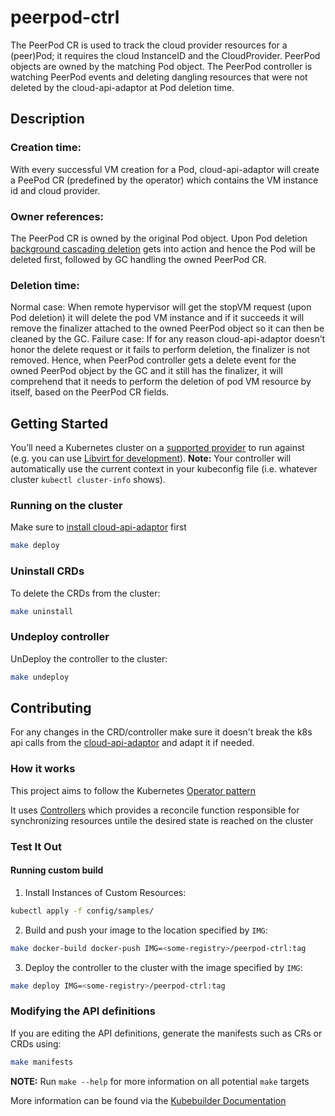 # peerpod-ctrl
The PeerPod CR is used to track the cloud provider resources for a (peer)Pod; it requires the cloud InstanceID and the CloudProvider. PeerPod objects are owned by the matching Pod object.
The PeerPod controller is watching PeerPod events and deleting dangling resources that were not deleted by the cloud-api-adaptor at Pod deletion time.

## Description
### Creation time:
With every successful VM creation for a Pod, cloud-api-adaptor will create a PeePod CR (predefined by the operator) which contains the VM instance id and cloud provider.

### Owner references:
The PeerPod CR is owned by the original Pod object. Upon Pod deletion [background cascading deletion](https://kubernetes.io/docs/concepts/architecture/garbage-collection/#background-deletion) gets into action and hence the Pod will be deleted first, followed by GC handling the owned PeerPod CR.

### Deletion time:
Normal case: When remote hypervisor will get the stopVM request (upon Pod deletion) it will delete the pod VM instance and if it succeeds it will remove the finalizer attached to the owned PeerPod object so it can then be cleaned by the GC.
Failure case: If for any reason cloud-api-adaptor doesn’t honor the delete request or it fails to perform deletion, the finalizer is not removed. Hence, when PeerPod controller gets a delete event for the owned PeerPod object by the GC and it still has the finalizer, it will comprehend that it needs to perform the deletion of pod VM resource by itself, based on the PeerPod CR fields.

## Getting Started
You’ll need a Kubernetes cluster on a [supported provider](../README.md#supported-providers) to run against (e.g. you can use [Libvirt for development](../libvirt)).
**Note:** Your controller will automatically use the current context in your kubeconfig file (i.e. whatever cluster `kubectl cluster-info` shows).

### Running on the cluster
Make sure to [install cloud-api-adaptor](../install/README.md) first
```sh
make deploy
```

### Uninstall CRDs
To delete the CRDs from the cluster:

```sh
make uninstall
```

### Undeploy controller
UnDeploy the controller to the cluster:

```sh
make undeploy
```

## Contributing
For any changes in the CRD/controller make sure it doesn't break the k8s api calls from the [cloud-api-adaptor](../) and adapt it if needed.

### How it works
This project aims to follow the Kubernetes [Operator pattern](https://kubernetes.io/docs/concepts/extend-kubernetes/operator/)

It uses [Controllers](https://kubernetes.io/docs/concepts/architecture/controller/) 
which provides a reconcile function responsible for synchronizing resources untile the desired state is reached on the cluster 

### Test It Out
#### Running custom build
1. Install Instances of Custom Resources:

```sh
kubectl apply -f config/samples/
```

2. Build and push your image to the location specified by `IMG`:

```sh
make docker-build docker-push IMG=<some-registry>/peerpod-ctrl:tag
```

3. Deploy the controller to the cluster with the image specified by `IMG`:

```sh
make deploy IMG=<some-registry>/peerpod-ctrl:tag
```

### Modifying the API definitions
If you are editing the API definitions, generate the manifests such as CRs or CRDs using:

```sh
make manifests
```

**NOTE:** Run `make --help` for more information on all potential `make` targets

More information can be found via the [Kubebuilder Documentation](https://book.kubebuilder.io/introduction.html)
